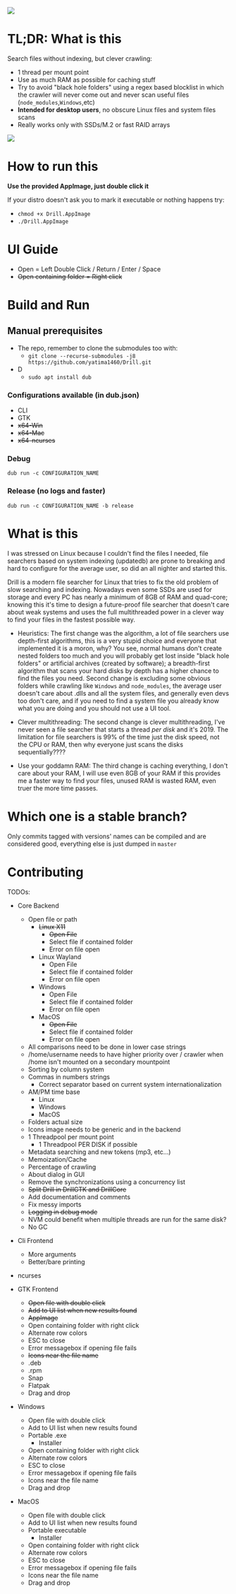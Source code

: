![](https://repository-images.githubusercontent.com/184500340/186b3200-75cb-11e9-9f5b-6dd249573076)

# TL;DR: What is this

Search files without indexing, but clever crawling:
- 1 thread per mount point
- Use as much RAM as possible for caching stuff
- Try to avoid "black hole folders" using a regex based blocklist in which the crawler will never come out and never scan useful files (`node_modules`,`Windows`,etc)
- **Intended for desktop users**, no obscure Linux files and system files scans
- Really works only with SSDs/M.2 or fast RAID arrays


![](https://raw.githubusercontent.com/yatima1460/Drill/gh-pages/screenshot.png)

# How to run this

**Use the provided AppImage, just double click it**

If your distro doesn't ask you to mark it executable or nothing happens try:
- `chmod +x Drill.AppImage`
- `./Drill.AppImage`

# UI Guide

- Open                    = Left Double Click / Return / Enter / Space
- ~~Open containing folder  = Right click~~



# Build and Run

## Manual prerequisites

- The repo, remember to clone the submodules too with:
    - `git clone --recurse-submodules -j8 https://github.com/yatima1460/Drill.git`
- D
    - `sudo apt install dub`

### Configurations available (in dub.json)

- CLI
- GTK
- ~~x64-Win~~
- ~~x64-Mac~~
- ~~x64-ncurses~~

### Debug
```
dub run -c CONFIGURATION_NAME
```

### Release (no logs and faster)
```
dub run -c CONFIGURATION_NAME -b release
```

# What is this

I was stressed on Linux because I couldn't find the files I needed, file searchers based on system indexing (updatedb) are prone to breaking and hard to configure for the average user, so did an all nighter and started this.

Drill is a modern file searcher for Linux that tries to fix the old problem of slow searching and indexing.
Nowadays even some SSDs are used for storage and every PC has nearly a minimum of 8GB of RAM and quad-core;
knowing this it's time to design a future-proof file searcher that doesn't care about weak systems and uses the full multithreaded power in a clever way to find your files in the fastest possible way.

* Heuristics:
The first change was the algorithm, a lot of file searchers use depth-first algorithms, this is a very stupid choice and everyone that implemented it is a moron, why? 
You see, normal humans don't create nested folders too much and you will probably get lost inside "black hole folders" or artificial archives (created by software); a breadth-first algorithm that scans your hard disks by depth has a higher chance to find the files you need.
Second change is excluding some obvious folders while crawling like `Windows` and `node_modules`, the average user doesn't care about .dlls and all the system files, and generally even devs too don't care, and if you need to find a system file you already know what you are doing and you should not use a UI tool.

* Clever multithreading: The second change is clever multithreading, I've never seen a file searcher that starts a thread *per disk* and it's 2019. The limitation for file searchers is 99% of the time just the disk speed, not the CPU or RAM, then why everyone just scans the disks sequentially????

* Use your goddamn RAM: The third change is caching everything, I don't care about your RAM, I will use even 8GB of your RAM if this provides me a faster way to find your files, unused RAM is wasted RAM, even truer the more time passes.

# Which one is a stable branch?
Only commits tagged with versions' names can be compiled and are considered good, everything else is just dumped in `master`

# Contributing
TODOs:

- Core Backend
    - Open file or path
        - ~~Linux X11~~
            - ~~Open File~~
            - Select file if contained folder
            - Error on file open
        - Linux Wayland
            - Open File
            - Select file if contained folder
            - Error on file open
        - Windows
            - Open File
            - Select file if contained folder
            - Error on file open
        - MacOS
            - ~~Open File~~
            - Select file if contained folder
            - Error on file open
    - All comparisons need to be done in lower case strings
    - /home/username needs to have higher priority over / crawler when /home isn't mounted on a secondary mountpoint
    - Sorting by column system
    - Commas in numbers strings
        - Correct separator based on current system internationalization
    - AM/PM time base
        - Linux
        - Windows
        - MacOS
    - Folders actual size
    - Icons image needs to be generic and in the backend
    - 1 Threadpool per mount point
        - 1 Threadpool PER DISK if possible
    - Metadata searching and new tokens (mp3, etc...)
    - Memoization/Cache
    - Percentage of crawling
    - About dialog in GUI
    - Remove the synchronizations using a concurrency list
    - ~~Split Drill in DrillGTK and DrillCore~~
    - Add documentation and comments
    - Fix messy imports
    - ~~Logging in debug mode~~
    - NVM could benefit when multiple threads are run for the same disk?
    - No GC

- Cli Frontend
    - More arguments
    - Better/bare printing

- ncurses

- GTK Frontend
    - ~~Open file with double click~~
    - ~~Add to UI list when new results found~~
    - ~~AppImage~~
    - Open containing folder with right click 
    - Alternate row colors
    - ESC to close
    - Error messagebox if opening file fails
    - ~~Icons near the file name~~
    - .deb
    - .rpm
    - Snap
    - Flatpak
    - Drag and drop

- Windows
    - Open file with double click
    - Add to UI list when new results found
    - Portable .exe
        - Installer
    - Open containing folder with right click 
    - Alternate row colors
    - ESC to close
    - Error messagebox if opening file fails
    - Icons near the file name
    - Drag and drop

- MacOS
    - Open file with double click
    - Add to UI list when new results found
    - Portable executable
        - Installer
    - Open containing folder with right click 
    - Alternate row colors
    - ESC to close
    - Error messagebox if opening file fails
    - Icons near the file name
    - Drag and drop